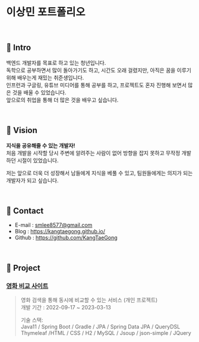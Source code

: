 # 이상민 포트폴리오

<br>

## 📌 Intro

백엔드 개발자를 목표로 하고 있는 청년입니다.<br>
독학으로 공부하면서 많이 돌아가기도 하고, 시간도 오래 걸렸지만, 아직은 꿈을 이루기 위해 배우는게 재밌는 취준생입니다.<br>
인프런과 구글링, 유튜브 미디어를 통해 공부를 하고, 프로젝트도 혼자 진행해 보면서 많은 것을 배울 수 있었습니다.<br>
앞으로의 취업을 통해 더 많은 것을 배우고 싶습니다.

<br>

## 📌 Vision

**지식을 공유해줄 수 있는 개발자!**<br>
처음 개발을 시작할 당시 주변에 알려주는 사람이 없어 방향을 잡지 못하고 무작정 개발하던 시절이 있었습니다.

저는 앞으로 더욱 더 성장해서 남들에게 지식을 베풀 수 있고, 팀원들에게는 의지가 되는 개발자가 되고 싶습니다.

<br>

## 📌 Contact

- E-mail : smlee8577@gmail.com
- Blog : https://kangtaegong.github.io/
- Github : https://github.com/KangTaeGong

<br>

## 📌 Project

### [영화 비교 사이트](https://github.com/KangTaeGong/Comparison_Project)

> 영화 검색을 통해 동시에 비교할 수 있는 서비스 (개인 프로젝트)<br>
> 개발 기간 : 2022-09-17 ~ 2023-03-13<br>
> 
>기술 스택:<br>
>Java11 / Spring Boot / Gradle / JPA / Spring Data JPA / QueryDSL<br>
>Thymeleaf /HTML / CSS / H2 / MySQL / Jsoup / json-simple / JQuery
